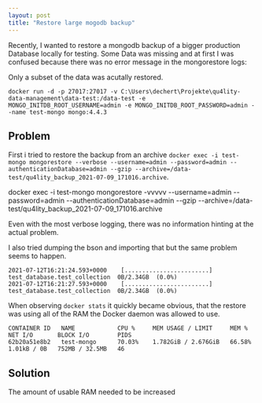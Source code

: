 ```yaml
---
layout: post
title: "Restore large mogodb backup"
---
```


Recently, I wanted to restore a mongodb backup of a bigger production Database locally for testing. 
Some Data was missing and at first I was confused because there was no error message in the mongorestore logs:



Only a subset of the data was acutally restored.

`docker run -d -p 27017:27017 -v C:\Users\dechert\Projekte\qu4lity-data-management\data-test:/data-test -e MONGO_INITDB_ROOT_USERNAME=admin -e MONGO_INITDB_ROOT_PASSWORD=admin --name test-mongo mongo:4.4.3`


## Problem

First i tried to restore the backup from an archive 
`docker exec -i test-mongo mongorestore --verbose --username=admin --password=admin --authenticationDatabase=admin --gzip --archive=/data-test/qu4lity_backup_2021-07-09_171016.archive`.

docker exec -i test-mongo mongorestore -vvvvv --username=admin --password=admin --authenticationDatabase=admin --gzip --archive=/data-test/qu4lity_backup_2021-07-09_171016.archive

Even with the most verbose logging, there was no information hinting at the actual problem.

I also tried dumping the bson and importing that but the same problem seems to happen.



```
2021-07-12T16:21:24.593+0000    [........................]  test_database.test_collection  0B/2.34GB  (0.0%)
2021-07-12T16:21:27.593+0000    [........................]  test_database.test_collection  0B/2.34GB  (0.0%)
```

When observing `docker stats` it quickly became obvious, that the restore was using all of the RAM the Docker daemon was allowed to use.

```
CONTAINER ID   NAME            CPU %     MEM USAGE / LIMIT     MEM %     NET I/O       BLOCK I/O        PIDS
62b20a51e8b2   test-mongo      70.03%    1.782GiB / 2.676GiB   66.58%    1.01kB / 0B   752MB / 32.5MB   46
```


## Solution

The amount of usable RAM needed to be increased